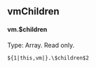 ## vmChildren
#### vm.$children
Type: Array<Vue instance>. Read only.
```
${1|this,vm|}.\$children$2
```